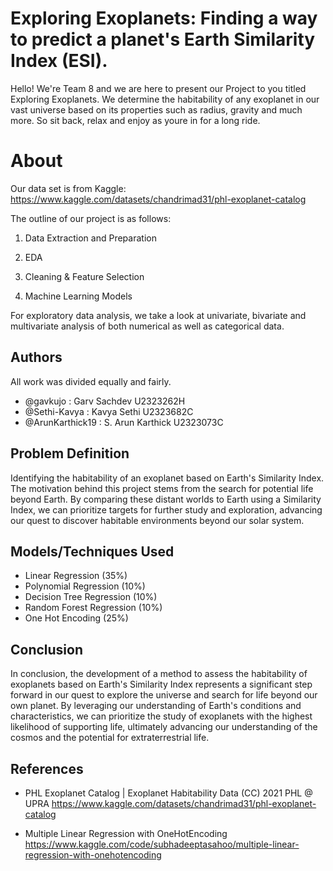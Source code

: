 # Exploring Exoplanets: Finding a way to predict a planet's Earth Similarity Index (ESI).

Hello! We're Team 8 and we are here to present our Project to you titled Exploring Exoplanets.
We determine the habitability of any exoplanet in our vast universe based on its properties such as radius, gravity and much more.
So sit back, relax and enjoy as youre in for a long ride. 

# About 
Our data set is from Kaggle: https://www.kaggle.com/datasets/chandrimad31/phl-exoplanet-catalog

The outline of our project is as follows:

1. Data Extraction and Preparation

2. EDA

3. Cleaning & Feature Selection

4. Machine Learning Models

For exploratory data analysis, we take a look at univariate, bivariate and multivariate analysis of both numerical as well as categorical data.


## Authors

All work was divided equally and fairly.

- @gavkujo : Garv Sachdev U2323262H
- @Sethi-Kavya : Kavya Sethi U2323682C
- @ArunKarthick19 : S. Arun Karthick U2323073C

## Problem Definition

Identifying the habitability of an exoplanet based on Earth's Similarity Index. The motivation behind this project stems from the search for potential life beyond Earth. By comparing these distant worlds to Earth using a Similarity Index, we can prioritize targets for further study and exploration, advancing our quest to discover habitable environments beyond our solar system.

## Models/Techniques Used

- Linear Regression (35%)
- Polynomial Regression (10%)
- Decision Tree Regression (10%)
- Random Forest Regression (10%)
- One Hot Encoding (25%)

## Conclusion

In conclusion, the development of a method to assess the habitability of exoplanets based on Earth's Similarity Index represents a significant step forward in our quest to explore the universe and search for life beyond our own planet. By leveraging our understanding of Earth's conditions and characteristics, we can prioritize the study of exoplanets with the highest likelihood of supporting life, ultimately advancing our understanding of the cosmos and the potential for extraterrestrial life.

## References

- PHL Exoplanet Catalog | Exoplanet Habitability Data (CC) 2021 PHL @ UPRA 
https://www.kaggle.com/datasets/chandrimad31/phl-exoplanet-catalog

- Multiple Linear Regression with OneHotEncoding
https://www.kaggle.com/code/subhadeeptasahoo/multiple-linear-regression-with-onehotencoding
